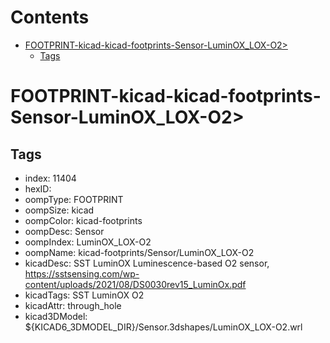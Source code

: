 



Contents
========

* [FOOTPRINT-kicad-kicad-footprints-Sensor-LuminOX_LOX-O2>](#footprint-kicad-kicad-footprints-sensor-luminox_lox-o2)
	* [Tags](#tags)

# FOOTPRINT-kicad-kicad-footprints-Sensor-LuminOX_LOX-O2>

## Tags

- index: 11404
- hexID: 
- oompType: FOOTPRINT
- oompSize: kicad
- oompColor: kicad-footprints
- oompDesc: Sensor
- oompIndex: LuminOX_LOX-O2
- oompName: kicad-footprints/Sensor/LuminOX_LOX-O2
- kicadDesc: SST LuminOX Luminescence-based O2 sensor, https://sstsensing.com/wp-content/uploads/2021/08/DS0030rev15_LuminOx.pdf
- kicadTags: SST LuminOX O2
- kicadAttr: through_hole
- kicad3DModel: ${KICAD6_3DMODEL_DIR}/Sensor.3dshapes/LuminOX_LOX-O2.wrl
